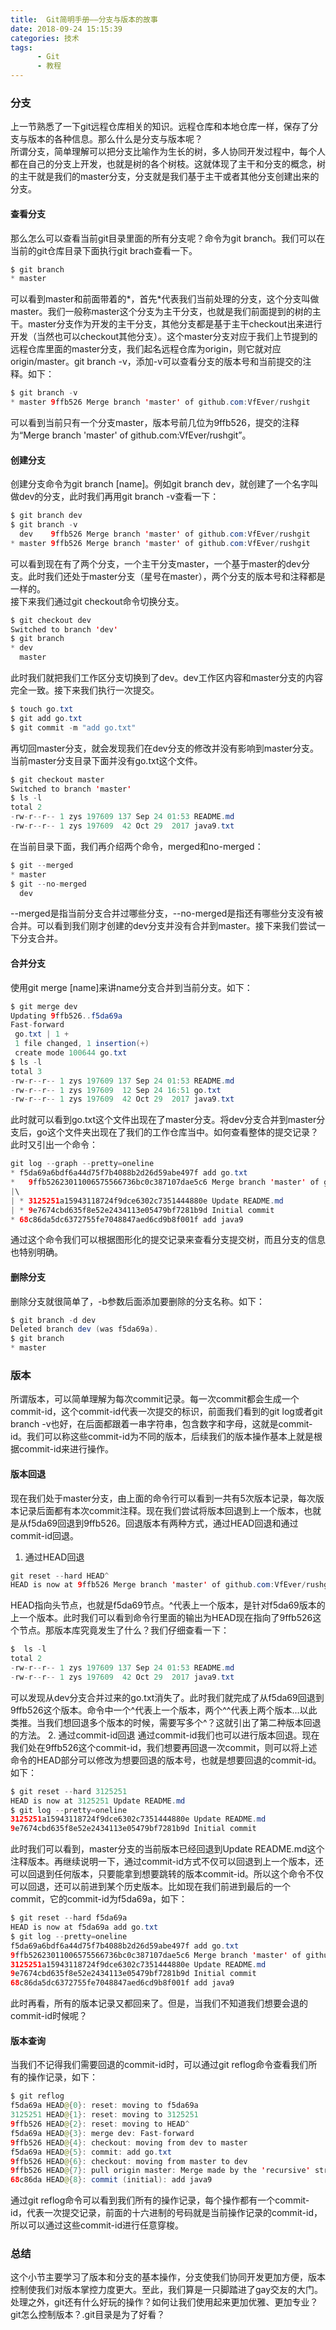 ```yaml
---
title:  Git简明手册——分支与版本的故事
date: 2018-09-24 15:15:39
categories: 技术
tags:
      - Git
      - 教程
---
```

### 分支
上一节熟悉了一下git远程仓库相关的知识。远程仓库和本地仓库一样，保存了分支与版本的各种信息。那么什么是分支与版本呢？   
所谓分支，简单理解可以把分支比喻作为生长的树，多人协同开发过程中，每个人都在自己的分支上开发，也就是树的各个树枝。这就体现了主干和分支的概念，树的主干就是我们的master分支，分支就是我们基于主干或者其他分支创建出来的分支。
#### 查看分支
那么怎么可以查看当前git目录里面的所有分支呢？命令为git branch。我们可以在当前的git仓库目录下面执行git brach查看一下。
```java
$ git branch
* master
```
可以看到master和前面带着的*，首先*代表我们当前处理的分支，这个分支叫做master。我们一般称master这个分支为主干分支，也就是我们前面提到的树的主干。master分支作为开发的主干分支，其他分支都是基于主干checkout出来进行开发（当然也可以checkout其他分支）。这个master分支对应于我们上节提到的远程仓库里面的master分支，我们起名远程仓库为origin，则它就对应origin/master。git branch -v，添加-v可以查看分支的版本号和当前提交的注释。如下：
```java
$ git branch -v
* master 9ffb526 Merge branch 'master' of github.com:VfEver/rushgit
```
可以看到当前只有一个分支master，版本号前几位为9ffb526，提交的注释为“Merge branch 'master' of github.com:VfEver/rushgit”。
#### 创建分支
创建分支命令为git branch [name]。例如git branch dev，就创建了一个名字叫做dev的分支，此时我们再用git branch -v查看一下：
```java
$ git branch dev
$ git branch -v
  dev    9ffb526 Merge branch 'master' of github.com:VfEver/rushgit
* master 9ffb526 Merge branch 'master' of github.com:VfEver/rushgit
```
可以看到现在有了两个分支，一个主干分支master，一个基于master的dev分支。此时我们还处于master分支（星号在master），两个分支的版本号和注释都是一样的。   
接下来我们通过git checkout命令切换分支。
```java
$ git checkout dev
Switched to branch 'dev'
$ git branch
* dev
  master
```
此时我们就把我们工作区分支切换到了dev。dev工作区内容和master分支的内容完全一致。接下来我们执行一次提交。
```java
$ touch go.txt
$ git add go.txt
$ git commit -m "add go.txt"
```
再切回master分支，就会发现我们在dev分支的修改并没有影响到master分支。当前master分支目录下面并没有go.txt这个文件。
```java
$ git checkout master
Switched to branch 'master'
$ ls -l
total 2
-rw-r--r-- 1 zys 197609 137 Sep 24 01:53 README.md
-rw-r--r-- 1 zys 197609  42 Oct 29  2017 java9.txt
```
在当前目录下面，我们再介绍两个命令，merged和no-merged：
```java
$ git --merged
* master
$ git --no-merged
  dev
```
--merged是指当前分支合并过哪些分支，--no-merged是指还有哪些分支没有被合并。可以看到我们刚才创建的dev分支并没有合并到master。接下来我们尝试一下分支合并。
#### 合并分支
使用git merge [name]来讲name分支合并到当前分支。如下：
```java
$ git merge dev
Updating 9ffb526..f5da69a
Fast-forward
 go.txt | 1 +
 1 file changed, 1 insertion(+)
 create mode 100644 go.txt
$ ls -l
total 3
-rw-r--r-- 1 zys 197609 137 Sep 24 01:53 README.md
-rw-r--r-- 1 zys 197609  12 Sep 24 16:51 go.txt
-rw-r--r-- 1 zys 197609  42 Oct 29  2017 java9.txt
```
此时就可以看到go.txt这个文件出现在了master分支。将dev分支合并到master分支后，go这个文件夹出现在了我们的工作仓库当中。如何查看整体的提交记录？此时又引出一个命令：
```java
git log --graph --pretty=oneline
* f5da69a6bdf6a44d75f7b4088b2d26d59abe497f add go.txt
*   9ffb52623011006575566736bc0c387107dae5c6 Merge branch 'master' of github.com:VfEver/rushgit
|\
| * 3125251a15943118724f9dce6302c7351444880e Update README.md
| * 9e7674cbd635f8e52e2434113e05479bf7281b9d Initial commit
* 68c86da5dc6372755fe7048847aed6cd9b8f001f add java9
```
通过这个命令我们可以根据图形化的提交记录来查看分支提交树，而且分支的信息也特别明确。
#### 删除分支
删除分支就很简单了，-b参数后面添加要删除的分支名称。如下：
```java
$ git branch -d dev
Deleted branch dev (was f5da69a).
$ git branch
* master
```
### 版本
所谓版本，可以简单理解为每次commit记录。每一次commit都会生成一个commit-id，这个commit-id代表一次提交的标识，前面我们看到的git log或者git branch -v也好，在后面都跟着一串字符串，包含数字和字母，这就是commit-id。我们可以称这些commit-id为不同的版本，后续我们的版本操作基本上就是根据commit-id来进行操作。
#### 版本回退
现在我们处于master分支，由上面的命令行可以看到一共有5次版本记录，每次版本记录后面都有本次commit注释。现在我们尝试将版本回退到上一个版本，也就是从f5da69回退到9ffb526。回退版本有两种方式，通过HEAD回退和通过commit-id回退。    
1. 通过HEAD回退
```java
git reset --hard HEAD^
HEAD is now at 9ffb526 Merge branch 'master' of github.com:VfEver/rushgit
```
HEAD指向头节点，也就是f5da69节点。^代表上一个版本，是针对f5da69版本的上一个版本。此时我们可以看到命令行里面的输出为HEAD现在指向了9ffb526这个节点。那版本库究竟发生了什么？我们仔细查看一下：
```java
$  ls -l
total 2
-rw-r--r-- 1 zys 197609 137 Sep 24 01:53 README.md
-rw-r--r-- 1 zys 197609  42 Oct 29  2017 java9.txt
```
可以发现从dev分支合并过来的go.txt消失了。此时我们就完成了从f5da69回退到9ffb526这个版本。命令中一个^代表上一个版本，两个^^代表上两个版本...以此类推。当我们想回退多个版本的时候，需要写多个^？这就引出了第二种版本回退的方法。
2. 通过commit-id回退
通过commit-id我们也可以进行版本回退。现在我们处在9ffb526这个commit-id，我们想要再回退一次commit，则可以将上述命令的HEAD部分可以修改为想要回退的版本号，也就是想要回退的commit-id。如下：
```java
$ git reset --hard 3125251
HEAD is now at 3125251 Update README.md
$ git log --pretty=oneline
3125251a15943118724f9dce6302c7351444880e Update README.md
9e7674cbd635f8e52e2434113e05479bf7281b9d Initial commit
```
此时我们可以看到，master分支的当前版本已经回退到Update README.md这个注释版本。再继续说明一下，通过commit-id方式不仅可以回退到上一个版本，还可以回退到任何版本，只要能拿到想要跳转的版本commit-id。所以这个命令不仅可以回退，还可以前进到某个历史版本。比如现在我们前进到最后的一个commit，它的commit-id为f5da69a，如下：
```java
$ git reset --hard f5da69a
HEAD is now at f5da69a add go.txt
$ git log --pretty=oneline
f5da69a6bdf6a44d75f7b4088b2d26d59abe497f add go.txt
9ffb52623011006575566736bc0c387107dae5c6 Merge branch 'master' of github.com:VfEver/rushgit
3125251a15943118724f9dce6302c7351444880e Update README.md
9e7674cbd635f8e52e2434113e05479bf7281b9d Initial commit
68c86da5dc6372755fe7048847aed6cd9b8f001f add java9
```
此时再看，所有的版本记录又都回来了。但是，当我们不知道我们想要会退的commit-id时候呢？
#### 版本查询
当我们不记得我们需要回退的commit-id时，可以通过git reflog命令查看我们所有的操作记录，如下：
```java
$ git reflog
f5da69a HEAD@{0}: reset: moving to f5da69a
3125251 HEAD@{1}: reset: moving to 3125251
9ffb526 HEAD@{2}: reset: moving to HEAD^
f5da69a HEAD@{3}: merge dev: Fast-forward
9ffb526 HEAD@{4}: checkout: moving from dev to master
f5da69a HEAD@{5}: commit: add go.txt
9ffb526 HEAD@{6}: checkout: moving from master to dev
9ffb526 HEAD@{7}: pull origin master: Merge made by the 'recursive' strategy.
68c86da HEAD@{8}: commit (initial): add java9
```
通过git reflog命令可以看到我们所有的操作记录，每个操作都有一个commit-id，代表一次提交记录，前面的十六进制的号码就是当前操作记录的commit-id，所以可以通过这些commit-id进行任意穿梭。
### 总结
这个小节主要学习了版本和分支的基本操作，分支使我们协同开发更加方便，版本控制使我们对版本掌控力度更大。至此，我们算是一只脚踏进了gay交友的大门。处理之外，git还有什么好玩的操作？如何让我们使用起来更加优雅、更加专业？git怎么控制版本？.git目录是为了好看？
